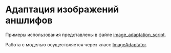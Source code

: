 # Адаптация изображений аншлифов

Примеры использования представлены в файле [image_adaptation_script](https://github.com/luseno4ek/image-adaptation/blob/main/image_adaptation_script.py).

Работа с моделью осуществляется через класс [ImageAdaptator](https://github.com/luseno4ek/image-adaptation/blob/main/image_adaptation.py).


